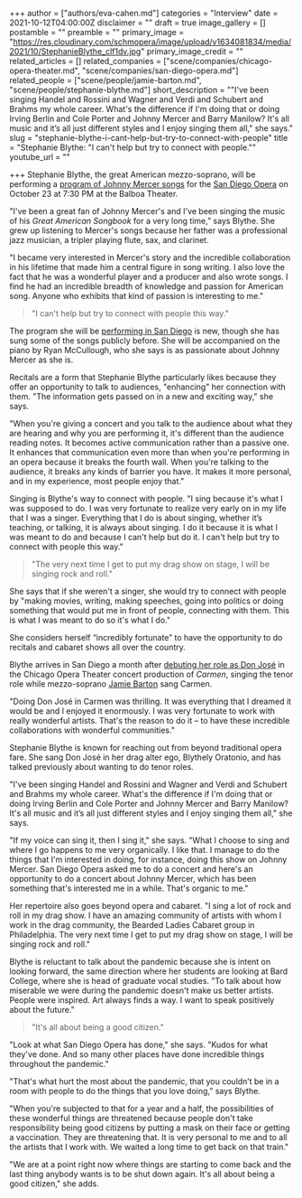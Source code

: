 +++
author = ["authors/eva-cahen.md"]
categories = "Interview"
date = 2021-10-12T04:00:00Z
disclaimer = ""
draft = true
image_gallery = []
postamble = ""
preamble = ""
primary_image = "https://res.cloudinary.com/schmopera/image/upload/v1634081834/media/2021/10/StephanieBlythe_clf1dv.jpg"
primary_image_credit = ""
related_articles = []
related_companies = ["scene/companies/chicago-opera-theater.md", "scene/companies/san-diego-opera.md"]
related_people = ["scene/people/jamie-barton.md", "scene/people/stephanie-blythe.md"]
short_description = "\"I've been singing Handel and Rossini and Wagner and Verdi and Schubert and Brahms my whole career. What's the difference if I'm doing that or doing Irving Berlin and Cole Porter and Johnny Mercer and Barry Manilow? It's all music and it’s all just different styles and I enjoy singing them all,\" she says."
slug = "stephanie-blythe-i-cant-help-but-try-to-connect-with-people"
title = "Stephanie Blythe: \"I can't help but try to connect with people.\""
youtube_url = ""

+++
Stephanie Blythe, the great American mezzo-soprano, will be performing a [program of Johnny Mercer songs](https://www.sdopera.org/season/2021-2022-season/blythe-in-concert) for the [San Diego Opera](/scene/companies/san-diego-opera/) on October 23 at 7:30 PM at the Balboa Theater.

"I've been a great fan of Johnny Mercer's and I've been singing the music of his _Great American Songbook_ for a very long time,” says Blythe. She grew up listening to Mercer's songs because her father was a professional jazz musician, a tripler playing flute, sax, and clarinet.

"I became very interested in Mercer's story and the incredible collaboration in his lifetime that made him a central figure in song writing. I also love the fact that he was a wonderful player and a producer and also wrote songs. I find he had an incredible breadth of knowledge and passion for American song. Anyone who exhibits that kind of passion is interesting to me."

> "I can't help but try to connect with people this way."

The program she will be [performing in San Diego](https://www.sdopera.org/season/2021-2022-season/blythe-in-concert) is new, though she has sung some of the songs publicly before. She will be accompanied on the piano by Ryan McCullough, who she says is as passionate about Johnny Mercer as she is.

Recitals are a form that Stephanie Blythe particularly likes because they offer an opportunity to talk to audiences, "enhancing" her connection with them. "The information gets passed on in a new and exciting way," she says.

"When you're giving a concert and you talk to the audience about what they are hearing and why you are performing it, it's different than the audience reading notes. It becomes active communication rather than a passive one. It enhances that communication even more than when you're performing in an opera because it breaks the fourth wall. When you're talking to the audience, it breaks any kinds of barrier you have. It makes it more personal, and in my experience, most people enjoy that."

Singing is Blythe's way to connect with people. "I sing because it's what I was supposed to do. I was very fortunate to realize very early on in my life that I was a singer. Everything that I do is about singing, whether it’s teaching, or talking, it is always about singing. I do it because it is what I was meant to do and because I can't help but do it. I can't help but try to connect with people this way."

> "The very next time I get to put my drag show on stage, I will be singing rock and roll."

She says that if she weren't a singer, she would try to connect with people by "making movies, writing, making speeches, going into politics or doing something that would put me in front of people, connecting with them. This is what I was meant to do so it's what I do."

She considers herself “incredibly fortunate” to have the opportunity to do recitals and cabaret shows all over the country.

Blythe arrives in San Diego a month after [debuting her role as Don José](https://www.schmopera.com/radical-women-drag-don-jose-chicago-opera-theaters-carmen/) in the Chicago Opera Theater concert production of _Carmen_, singing the tenor role while mezzo-soprano [Jamie Barton](/talking-with-singers-jamie-barton/) sang Carmen.

"Doing Don José in Carmen was thrilling. It was everything that I dreamed it would be and I enjoyed it enormously. I was very fortunate to work with really wonderful artists. That's the reason to do it – to have these incredible collaborations with wonderful communities."

Stephanie Blythe is known for reaching out from beyond traditional opera fare. She sang Don José in her drag alter ego, Blythely Oratonio, and has talked previously about wanting to do tenor roles.

"I've been singing Handel and Rossini and Wagner and Verdi and Schubert and Brahms my whole career. What's the difference if I'm doing that or doing Irving Berlin and Cole Porter and Johnny Mercer and Barry Manilow? It's all music and it’s all just different styles and I enjoy singing them all," she says.

"If my voice can sing it, then I sing it," she says. "What I choose to sing and where I go happens to me very organically. I like that. I manage to do the things that I'm interested in doing, for instance, doing this show on Johnny Mercer. San Diego Opera asked me to do a concert and here's an opportunity to do a concert about Johnny Mercer, which has been something that's interested me in a while. That's organic to me."

Her repertoire also goes beyond opera and cabaret. "I sing a lot of rock and roll in my drag show. I have an amazing community of artists with whom I work in the drag community, the Bearded Ladies Cabaret group in Philadelphia. The very next time I get to put my drag show on stage, I will be singing rock and roll."

Blythe is reluctant to talk about the pandemic because she is intent on looking forward, the same direction where her students are looking at Bard College, where she is head of graduate vocal studies. "To talk about how miserable we were during the pandemic doesn't make us better artists. People were inspired. Art always finds a way. I want to speak positively about the future."

> "It's all about being a good citizen."

"Look at what San Diego Opera has done," she says. "Kudos for what they've done. And so many other places have done incredible things throughout the pandemic."

"That's what hurt the most about the pandemic, that you couldn’t be in a room with people to do the things that you love doing,” says Blythe.

"When you're subjected to that for a year and a half, the possibilities of these wonderful things are threatened because people don't take responsibility being good citizens by putting a mask on their face or getting a vaccination. They are threatening that. It is very personal to me and to all the artists that I work with. We waited a long time to get back on that train."

"We are at a point right now where things are starting to come back and the last thing anybody wants is to be shut down again. It's all about being a good citizen," she adds.